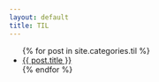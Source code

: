 ```yaml
---
layout: default
title: TIL
---
```


<ul>
    {% for post in site.categories.til %}
    <li>
        <a href="{{ post.url }}">{{ post.title }}</a>
    </li>
    {% endfor %}
</ul>
